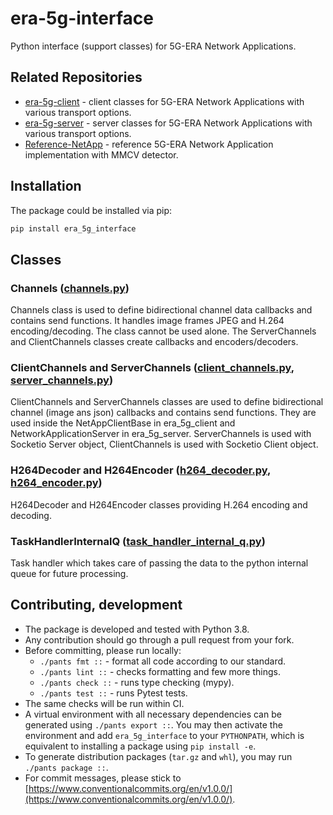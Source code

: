 # era-5g-interface

Python interface (support classes) for 5G-ERA Network Applications.

## Related Repositories

- [era-5g-client](https://github.com/5G-ERA/era-5g-client) - client classes for 5G-ERA Network Applications with 
  various transport options.
- [era-5g-server](https://github.com/5G-ERA/era-5g-server) - server classes for 5G-ERA Network Applications with 
  various transport options.
- [Reference-NetApp](https://github.com/5G-ERA/Reference-NetApp) - reference 5G-ERA Network Application implementation 
  with MMCV detector.

## Installation

The package could be installed via pip:

```bash
pip install era_5g_interface
```

## Classes

### Channels ([channels.py](era_5g_interface/channels.py))

Channels class is used to define bidirectional channel data callbacks and contains send functions. It handles image 
frames JPEG and H.264 encoding/decoding. The class cannot be used alone. The ServerChannels and ClientChannels 
classes create callbacks and encoders/decoders.

### ClientChannels and ServerChannels ([client_channels.py](era_5g_interface/client_channels.py), [server_channels.py](era_5g_interface/server_channels.py))

ClientChannels and ServerChannels classes are used to define bidirectional channel (image ans json) callbacks and contains 
send functions. They are used inside the NetAppClientBase in era_5g_client and NetworkApplicationServer in 
era_5g_server. ServerChannels is used with Socketio Server object, ClientChannels is used with Socketio Client object.

### H264Decoder and H264Encoder ([h264_decoder.py](era_5g_interface/h264_decoder.py), [h264_encoder.py](era_5g_interface/h264_encoder.py))

H264Decoder and H264Encoder classes providing H.264 encoding and decoding.

### TaskHandlerInternalQ ([task_handler_internal_q.py](era_5g_interface/task_handler_internal_q.py))

Task handler which takes care of passing the data to the python internal queue for future processing. 

## Contributing, development

- The package is developed and tested with Python 3.8.
- Any contribution should go through a pull request from your fork.
- Before committing, please run locally:
  - `./pants fmt ::` - format all code according to our standard.
  - `./pants lint ::` - checks formatting and few more things.
  - `./pants check ::` - runs type checking (mypy).
  - `./pants test ::` - runs Pytest tests.
- The same checks will be run within CI.
- A virtual environment with all necessary dependencies can be generated using `./pants export ::`. 
  You may then activate the environment and add `era_5g_interface` to your `PYTHONPATH`, which is equivalent 
  to installing a package using `pip install -e`.
- To generate distribution packages (`tar.gz` and `whl`), you may run `./pants package ::`.
- For commit messages, please stick to
  [https://www.conventionalcommits.org/en/v1.0.0/](https://www.conventionalcommits.org/en/v1.0.0/).
